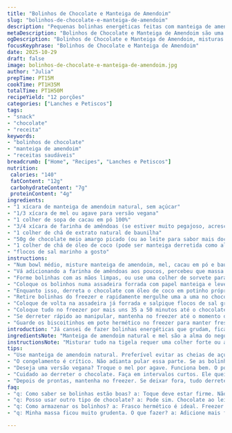 ```yaml
---
title: "Bolinhos de Chocolate e Manteiga de Amendoim"
slug: "bolinhos-de-chocolate-e-manteiga-de-amendoim"
description: "Pequenas bolinhas energéticas feitas com manteiga de amendoim, cacau em pó e farinha de amêndoas, cobertas por chocolate meio amargo derretido com óleo de coco. Uma combinação de textura macia com uma crocância suave por fora, realçada por um toque de sal marinho. Ideal para quem curte sabores intensos e um docinho que dá energia. Fácil de guardar no congelador, rende doze porções. Ingredientes adaptados e tempos ajustados para melhor consistência e sabor."
metaDescription: "Bolinhos de Chocolate e Manteiga de Amendoim são uma delícia energética. Crocantes por fora, macios por dentro. Perfeitos para qualquer hora."
ogDescription: "Bolinhos de Chocolate e Manteiga de Amendoim, misturas que trazem energia e sabor. Ideal para quem ama snacks saudáveis."
focusKeyphrase: "Bolinhos de Chocolate e Manteiga de Amendoim"
date: 2025-10-29
draft: false
image: bolinhos-de-chocolate-e-manteiga-de-amendoim.jpg
author: "Julia"
prepTime: PT15M
cookTime: PT1H35M
totalTime: PT1H50M
recipeYield: "12 porções"
categories: ["Lanches e Petiscos"]
tags:
- "snack"
- "chocolate"
- "receita"
keywords:
- "bolinhos de chocolate"
- "manteiga de amendoim"
- "receitas saudáveis"
breadcrumb: ["Home", "Recipes", "Lanches e Petiscos"]
nutrition: 
 calories: "140"
 fatContent: "12g"
 carbohydrateContent: "7g"
 proteinContent: "4g"
ingredients:
- "1 xícara de manteiga de amendoim natural, sem açúcar"
- "1/3 xícara de mel ou agave para versão vegana"
- "1 colher de sopa de cacau em pó 100%"
- "3/4 xícara de farinha de amêndoas (se estiver muito pegajoso, acrescentar até dar ponto)"
- "1 colher de chá de extrato natural de baunilha"
- "50g de chocolate meio amargo picado (ou ao leite para sabor mais doce)"
- "1 colher de chá de óleo de coco (pode ser manteiga derretida como alternativa)"
- "flocos de sal marinho a gosto"
instructions:
- "Num bowl médio, misture manteiga de amendoim, mel, cacau em pó e baunilha até ficar homogêneo."
- "Vá adicionando a farinha de amêndoas aos poucos, percebeu que massa ficou grudenta demais? Jogue mais um pouco até manejar com a mão sem grudar, mas não exagere para não endurecer demais depois."
- "Forme bolinhas com as mãos limpas, ou use uma colher de sorvete para padronizar tamanho. Se quiser brincadeira, pode pressionar massa em forminhas de silicone para formatos variados."
- "Coloque os bolinhos numa assadeira forrada com papel manteiga e leve ao freezer por volta de 25 a 35 minutos — elemento-chave para firmar e facilitar próximo passo."
- "Enquanto isso, derreta o chocolate com óleo de coco em potinho próprio para micro-ondas, em intervalos curtos de 20 a 30 segundos, mexendo sempre para não queimar. Você quer uma mistura brilhante, fluida e sem grumos."
- "Retire bolinhas do freezer e rapidamente mergulhe uma a uma no chocolate derretido, cobrindo totalmente. Use um garfo ou pegador para facilitar a transferência."
- "Coloque de volta na assadeira já forrada e salpique flocos de sal grosso por cima para dar aquele contraste forte na boca."
- "Coloque tudo no freezer por mais uns 35 a 50 minutos até o chocolate firmar. O teste: toque levemente, deve estar duro, mas a bolinha continua macia ao morder."
- "Se derreter rápido ao manipular, mantenha no freezer até o momento de servir. Deixe alguns minutos fora antes, para não travar demais a mordida."
- "Guarde os biscoitinhos em pote hermético no freezer para manter frescor e textura — na geladeira amolecem e grudam."
introduction: "Já cansei de fazer bolinhas energéticas que grudam, ficam moles demais ou perdem o charme do chocolate crocante. Depois de uns ajustes no mel, na farinha e no tempo de congelamento, achei o ponto certo. Manteiga de amendoim tem que ser natural, sem aquela química toda. O cacau em pó traz um amargor que conversa muito bem com o sal marinho por cima — é quase uma briga boa na boca, sabe? O coqueiro do óleo de coco ajuda a dar brilho e facilitar o banho no chocolate, sem pesar. Além disso, conseguir cobrir as bolinhas com chocolate nem sempre é fácil para quem não tem prática. Dica: bola firme do freezer facilita tudo e evita aquela bagunça gostosa mas cruel na cozinha. Se preparar para levar para amigos ou evento, faça mais e guarde congelado, rende bastante e dura semanas ali tranquilo."
ingredientsNote: "Manteiga de amendoim natural e mel são a alma do negócio aqui; mas se estiver numa pegada vegana, troque o mel por agave ou xarope de bordo. Use farinha de amêndoas fresquinha, pois farinha velha pode amargar e deixar textura arenosa. Para variar, o cacau em pó pode ser substituído por carob em pó, conseguindo uma doçura mais natural e menos amarga. Na cobertura, o chocolate meio amargo pode ser trocado pelo ao leite sem muita perda, vai do gosto e rendimento. O óleo de coco também pode virar manteiga derretida, o que muda textura e sabor, mas fica ótimo também. Sal marinho é mandatório — sal integrado na receita não substitui a surpresa crocante e salgada do topo, lembre disso na hora de montar."
instructionsNote: "Misturar tudo na tigela requer uma colher forte ou as mãos, a massa fica meio grudenta, por isso farinha vai ajustando o ponto. O congelamento inicial é muito importante — se pular essa etapa, as bolinhas ficam moles, difíceis de cobrir e o chocolate se mistura, bolo horroroso. Mergulhar as bolinhas no chocolate pede rapidez e mão firme para não escorrer demais. Se não sair perfeito, aproveite para lamber o que sobra; a vida é curta demais para misturas bonitas só por fora. O segundo congelamento dá a casquinha crocante e finaliza a textura da massa com o chocolate firme — toque firme e seco na superfície, mas o miolo tem que estar macio e denso, quase como trufa. Guardar no freezer é essencial, pois temperatura ambiente amolece o chocolate e bagunça tudo. Caso você não tenha micro-ondas, derreta em banho-maria com cuidado para não queimar ou cristalizar o chocolate. Sou contra deixar tempo extenso no micro porque chocolate queima fácil, perde a textura e brilho. No passo da cobertura, pequenos truques como mexer sempre e usar chocolate que já tem manteiga de cacau ajudam no resultado final. Não tenha pressa e preste atenção aos sinais visuais e táteis para saber se está no ponto, nem sempre o relógio manda na cozinha."
tips:
- "Use manteiga de amendoim natural. Preferível evitar as cheias de açúcar. Cuidado com a farinha. Se muito antiga ou velha, o gosto amargo pode aparecer e a textura fica errada."
- "O congelamento é crítico. Não adianta pular essa parte. Se as bolinhas ficarem moles, estão perdidas. Siga a dica e não esqueça do tempo. Teste sempre."
- "Deseja uma versão vegana? Troque o mel por agave. Funciona bem. O ponto da massa é importante. Ajuste a farinha com cuidado, muita farinha pode endurecer."
- "Cuidado ao derreter o chocolate. Faça em intervalos curtos. Ele queima fácil e perde o brilho. Use garfo ou pegador. Ajuda a não escorregar o chocolate por tudo."
- "Depois de prontas, mantenha no freezer. Se deixar fora, tudo derrete. O chocolate fica mole e bagunça. Reserve espaço no recipiente que não grudam entre si."
faq:
- "q: Como saber se bolinhas estão boas? a: Toque deve estar firme. Não duras, mas não molengas. Se não crocantes por fora, passaram do ponto."
- "q: Posso usar outro tipo de chocolate? a: Pode sim. Chocolate ao leite é mais doce. Mesma técnica funciona. Resultados diferentes no final."
- "q: Como armazenar os bolinhos? a: Frasco hermético é ideal. Freezer é prioridade. Geladeira amolece e faz grudar. Mantenha sempre congelado por frescor."
- "q: Minha massa ficou muito grudenta. O que fazer? a: Adicione mais farinha aos poucos. Sabe que o ponto é crítico, mas muito pode endurecer como pedra."

---
```

